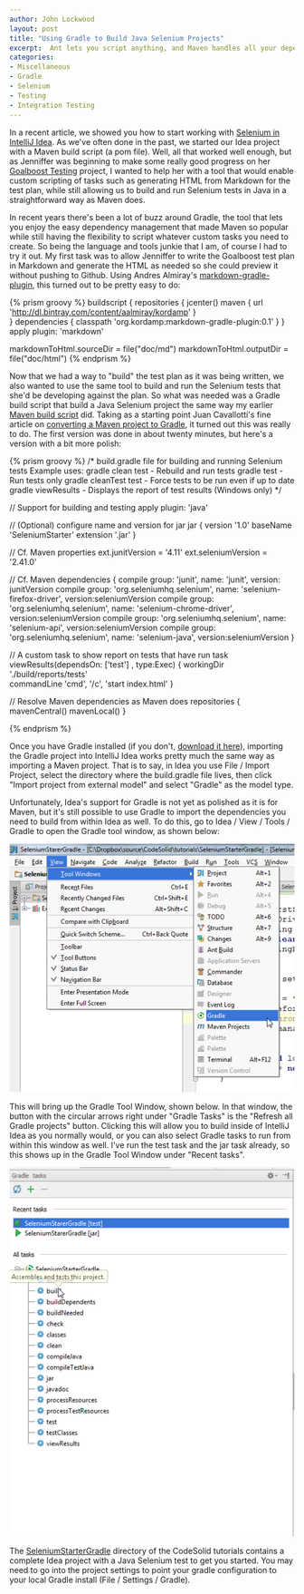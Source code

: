 ```yaml
---
author: John Lockwood
layout: post
title: "Using Gradle to Build Java Selenium Projects" 
excerpt:  Ant lets you script anything, and Maven handles all your dependencies neatly.  If only there were a build tool that let you do both.  Well, there is -- it's Gradle, and in this article we show you how to use it with IntelliJ and Selenium.
categories:
- Miscellaneous
- Gradle
- Selenium
- Testing
- Integration Testing
---
```


In a recent article, we showed you how to start working with [Selenium in IntelliJ Idea](http://localhost:4000/selenium-and-intellij-idea-part-two/).  As we've often done in the past, we started our Idea project with a Maven build script (a pom file).  Well, all that worked well enough, but as Jenniffer was beginning to make some
really good progress on her [Goalboost Testing](https://github.com/JennifferLockwood/GoalboostTesting) project, I wanted to help her with a tool that would enable
custom scripting of tasks such as generating HTML from Markdown for the test plan, while still allowing us to build and run Selenium tests in Java in a straightforward way as Maven does.  

In recent years there's been a lot of buzz around Gradle, the tool that lets you enjoy the easy dependency management that made Maven so popular while still having the flexibility to script whatever custom tasks you need to create.  So being the language and tools junkie that I am, of course I had to try it out.  My first task was to 
allow Jenniffer to write the Goalboost test plan in Markdown and generate the HTML as needed so she could preview it without pushing to Github.  Using Andres Almiray's [markdown-gradle-plugin](https://github.com/aalmiray/markdown-gradle-plugin), this turned out to be pretty easy to do:

{% prism groovy %}
buildscript {
    repositories {
        jcenter()
         maven {
     	 url  'http://dl.bintray.com/content/aalmiray/kordamp'
    	}        
    }
    dependencies {
        classpath 'org.kordamp:markdown-gradle-plugin:0.1'
    }
}
apply plugin: 'markdown'

markdownToHtml.sourceDir = file("doc/md")
markdownToHtml.outputDir = file("doc/html")
{% endprism %}

Now that we had a way to "build" the test plan as it was being written, we also wanted to use the same tool to build and run the Selenium tests that she'd be developing against the plan.  So what was needed was a Gradle build script that build a Java Selenium project the same way my earlier [Maven build script](https://github.com/CodeSolid/tutorials/blob/master/SeleniumStarter/pom.xml) did.  Taking as a starting point Juan Cavallotti's fine article on [converting a Maven project to Gradle](
http://jcavallotti.blogspot.com/2013/12/migration-of-maven-based-project-to.html), it turned out this was really to do.  The first version was done in about twenty minutes, but here's a version with a bit more polish:

{% prism groovy %}
/*
	build.gradle file for building and running Selenium tests
	Example uses:
	gradle clean test 		- Rebuild and run tests
	gradle test 			- Run tests only
	gradle cleanTest test  	- Force tests to be run even if up to date
	gradle viewResults		- Displays the report of test results (Windows only)
*/

// Support for building and testing
apply plugin: 'java'

// (Optional) configure name and version for jar
jar {
	version  '1.0'
	baseName 'SeleniumStarter'
	extension '.jar'
}

// Cf. Maven properties
ext.junitVersion = '4.11'
ext.seleniumVersion = '2.41.0'


// Cf. Maven <dependencies>
dependencies {
	compile group: 'junit', name: 'junit', version: junitVersion
	compile group: 'org.seleniumhq.selenium', name: 'selenium-firefox-driver', version:seleniumVersion
    compile group: 'org.seleniumhq.selenium', name: 'selenium-chrome-driver', version:seleniumVersion
	compile group: 'org.seleniumhq.selenium', name: 'selenium-api', version:seleniumVersion
	compile group: 'org.seleniumhq.selenium', name: 'selenium-java', version:seleniumVersion
}

// A custom task to show report on tests that have run
task viewResults(dependsOn: ['test'] , type:Exec) {
		workingDir './build/reports/tests'		
		commandLine 'cmd', '/c', 'start index.html'	
}
 
// Resolve Maven dependencies as Maven does
repositories {
	mavenCentral()
	mavenLocal() 
}

{% endprism %}

Once you have Gradle installed (if you don't, [download it here](http://www.gradle.org/downloads)), importing the 
Gradle project into IntelliJ Idea works pretty much the same way as importing a Maven project.  That is to say, in Idea you 
use File / Import Project, select the directory where the build.gradle file lives, then click "Import project from external model" 
and select "Gradle" as the model type.

Unfortunately, Idea's support for Gradle is not yet as polished as it is for Maven, but it's still possible to use Gradle to
import the dependencies you need to build from within Idea as well.  To do this, go to Idea / View / Tools / Gradle to open the Gradle
tool window, as shown below:

!["Gradle Tools Menu"](/images/gradle/GradleToolsMenu.png)

This will bring up the Gradle Tool Window, shown below.  In that window, the button with the circular arrows right under "Gradle Tasks"
is the "Refresh all Gradle projects" button.  Clicking this will allow you to build inside of IntelliJ Idea as you normally would,
or you can also select Gradle tasks to run from within this window as well.  I've run the test task and the jar task already, so this
shows up in the Gradle Tool Window under "Recent tasks".

!["Gradle Tool Window"](/images/gradle/GradleToolWindow.png)

The [SeleniumStarterGradle](https://github.com/CodeSolid/tutorials/tree/master/SeleniumStarterGradle) directory of the CodeSolid tutorials
contains a complete Idea project with a Java Selenium test to get you started.  You may need to go into the project settings
to point your gradle configuration to your local Gradle install (File / Settings / Gradle).


